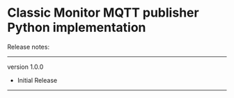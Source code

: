 
<h1>Classic Monitor MQTT publisher Python implementation</h1>


Release notes:

-----------------
version 1.0.0

<ul>
<li>Initial Release</li>
</ul>

-----------------

